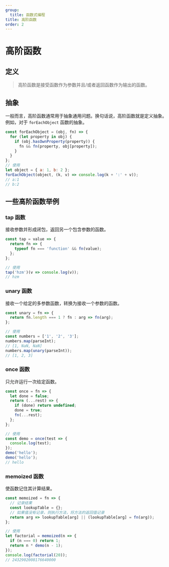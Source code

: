 ```yaml
---
group:
  title: 函数式编程
title: 高阶函数
order: 2
---
```


# 高阶函数

## 定义

> 高阶函数是接受函数作为参数并且/或者返回函数作为输出的函数。

## 抽象

一般而言，高阶函数通常用于抽象通用问题。换句话说，高阶函数就是定义抽象。  
例如，对于 `forEachObject` 函数的抽象。

```js
const forEachObject = (obj, fn) => {
  for (let property in obj) {
    if (obj.hasOwnProperty(property)) {
      fn && fn(property, obj[property]);
    }
  }
};
// 使用
let object = { a: 1, b: 2 };
forEachObject(object, (k, v) => console.log(k + ':' + v));
// a:1
// b:2
```

## 一些高阶函数举例

### tap 函数

接收参数并形成闭包，返回另一个包含参数的函数。

```js
const tap = value => {
  return fn => {
    typeof fn === 'function' && fn(value);
  };
};

// 使用
tap('hzm')(v => console.log(v));
// hzm
```

### unary 函数

接收一个给定的多参数函数，转换为接收一个参数的函数。

```js
const unary = fn => {
  return fn.length === 1 ? fn : arg => fn(arg);
};

// 使用
const numbers = ['1', '2', '3'];
numbers.map(parseInt);
// [1, NaN, NaN]
numbers.map(unary(parseInt));
// [1, 2, 3]
```

### once 函数

只允许运行一次给定函数。

```js
const once = fn => {
  let done = false;
  return (...rest) => {
    if (done) return undefined;
    done = true;
    fn(...rest);
  };
};

// 使用
const demo = once(test => {
  console.log(test);
});
demo('hello');
demo('hello');
// hello
```

### memoized 函数

使函数记住其计算结果。

```js
const memoized = fn => {
  // 记录结果
  const lookupTable = {};
  // 如果值没有记录，则执行方法，将方法的返回值记录
  return arg => lookupTable[arg] || (lookupTable[arg] = fn(arg));
};

// 使用
let factorial = memoized(n => {
  if (n === 0) return 1;
  return n * demo(n - 1);
});
console.log(factorial(20));
// 2432902008176640000
```
